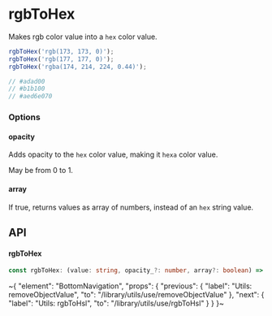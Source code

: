 
# rgbToHex

Makes rgb color value into a `hex` color value.

```ts
rgbToHex('rgb(173, 173, 0)');
rgbToHex('rgb(177, 177, 0)');
rgbToHex('rgba(174, 214, 224, 0.44)');

// #adad00
// #b1b100
// #aed6e070
```

### Options

#### opacity

Adds opacity to the `hex` color value, making it `hexa` color value.

May be from 0 to 1.

#### array

If true, returns values as array of numbers, instead of an `hex` string value.


## API

#### rgbToHex

```ts
const rgbToHex: (value: string, opacity_?: number, array?: boolean) => string | number[];
```


~{
  "element": "BottomNavigation",
  "props": {
    "previous": {
      "label": "Utils: removeObjectValue",
      "to": "/library/utils/use/removeObjectValue"
    },
    "next": {
      "label": "Utils: rgbToHsl",
      "to": "/library/utils/use/rgbToHsl"
    }
  }
}~
